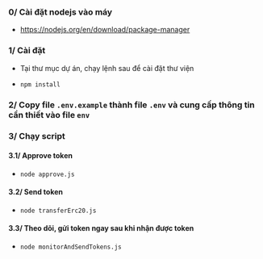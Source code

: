 ### 0/ Cài đặt nodejs vào máy

- https://nodejs.org/en/download/package-manager

### 1/ Cài đặt
- Tại thư mục dự án, chạy lệnh sau để cài đặt thư viện

- `npm install`

### 2/ Copy file `.env.example` thành file `.env` và cung cấp thông tin cần thiết vào file `env`

### 3/ Chạy script

#### 3.1/ Approve token

- `node approve.js`


#### 3.2/ Send token
- `node transferErc20.js`


#### 3.3/ Theo dõi, gửi token ngay sau khi nhận được token

- `node monitorAndSendTokens.js`
